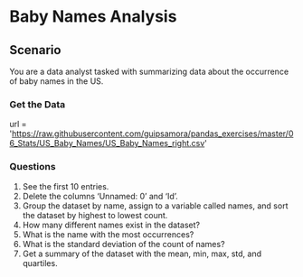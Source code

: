 # Baby Names Analysis

## Scenario
You are a data analyst tasked with summarizing data about the occurrence of baby names in the US.

### Get the Data
url = 'https://raw.githubusercontent.com/guipsamora/pandas_exercises/master/06_Stats/US_Baby_Names/US_Baby_Names_right.csv'

### Questions
1. See the first 10 entries.
2. Delete the columns ‘Unnamed: 0’ and ‘Id’.
3. Group the dataset by name, assign to a variable called names, and sort the dataset by highest to lowest count.
4. How many different names exist in the dataset?
5. What is the name with the most occurrences?
6. What is the standard deviation of the count of names?
7. Get a summary of the dataset with the mean, min, max, std, and quartiles.

